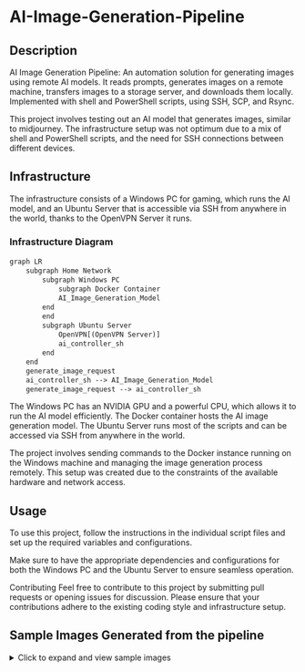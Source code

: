 # AI-Image-Generation-Pipeline

## Description

AI Image Generation Pipeline: An automation solution for generating images using remote AI models. It reads prompts, generates images on a remote machine, transfers images to a storage server, and downloads them locally. Implemented with shell and PowerShell scripts, using SSH, SCP, and Rsync.

This project involves testing out an AI model that generates images, similar to midjourney. The infrastructure setup was not optimum due to a mix of shell and PowerShell scripts, and the need for SSH connections between different devices.

## Infrastructure

The infrastructure consists of a Windows PC for gaming, which runs the AI model, and an Ubuntu Server that is accessible via SSH from anywhere in the world, thanks to the OpenVPN Server it runs.

### Infrastructure Diagram

```mermaid
graph LR
    subgraph Home Network
        subgraph Windows PC
            subgraph Docker Container 
            AI_Image_Generation_Model
        end
        end
        subgraph Ubuntu Server
            OpenVPN[(OpenVPN Server)]
            ai_controller_sh
        end
    end
    generate_image_request
    ai_controller_sh --> AI_Image_Generation_Model
    generate_image_request --> ai_controller_sh
```
The Windows PC has an NVIDIA GPU and a powerful CPU, which allows it to run the AI model efficiently. The Docker container hosts the AI image generation model. The Ubuntu Server runs most of the scripts and can be accessed via SSH from anywhere in the world.

The project involves sending commands to the Docker instance running on the Windows machine and managing the image generation process remotely. This setup was created due to the constraints of the available hardware and network access.

## Usage
To use this project, follow the instructions in the individual script files and set up the required variables and configurations.

Make sure to have the appropriate dependencies and configurations for both the Windows PC and the Ubuntu Server to ensure seamless operation.

Contributing
Feel free to contribute to this project by submitting pull requests or opening issues for discussion. Please ensure that your contributions adhere to the existing coding style and infrastructure setup.

## Sample Images Generated from the pipeline
<details>
  <summary>Click to expand and view sample images</summary>

  ![Image](images/1682324799.png)
  ![Image](images/1682324833.png)
  ![Image](images/1682324857.png)
  ![Image](images/1682324869.png)
  ![Image](images/1682324927.png)
  ![Image](images/1682325036.png)
  ![Image](images/1682325048.png)
  ![Image](images/1682325285.png)
  ![Image](images/1682325665.png)
  ![Image](images/1682325676.png)
  ![Image](images/1682325772.png)
  ![Image](images/1682325784.png)
  ![Image](images/1682325913.png)
  ![Image](images/1682326235.png)
  ![Image](images/1682326376.png)
  ![Image](images/1682326461.png)
  ![Image](images/1682326519.png)
  ![Image](images/1682326672.png)
  ![Image](images/1682326710.png)
  ![Image](images/1682326780.png)
  ![Image](images/1682327959.png)
  ![Image](images/1682328029.png)
  ![Image](images/1682328064.png)
  ![Image](images/1682328099.png)
  ![Image](images/1682328254.png)
  ![Image](images/1682328645.png)
  ![Image](images/1682328728.png)
  ![Image](images/1682328751.png)
  ![Image](images/1682328763.png)
  ![Image](images/1682328929.png)
  ![Image](images/1682328952.png)
  ![Image](images/1682328964.png)
  ![Image](images/1682329023.png)
  ![Image](images/1682329237.png)
  ![Image](images/1682329345.png)
  ![Image](images/1682329369.png)
  ![Image](images/1682329509.png)
  ![Image](images/1682329830.png)
  ![Image](images/1682329842.png)
  ![Image](images/1682329877.png)
  ![Image](images/1682329947.png)
</details>

